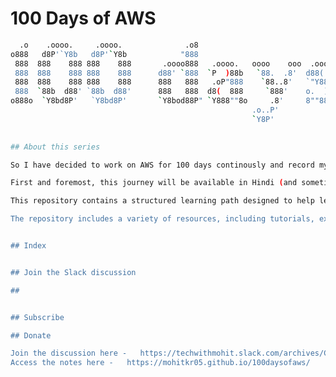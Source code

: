 # 100 Days of AWS

```bash
  .o    .oooo.     .oooo.              .o8                                                 .o88o.            .o.       oooooo   oooooo     oooo  .oooooo..o 
o888   d8P'`Y8b   d8P'`Y8b            "888                                                 888 `"           .888.       `888.    `888.     .8'  d8P'    `Y8 
 888  888    888 888    888       .oooo888   .oooo.   oooo    ooo  .oooo.o       .ooooo.  o888oo           .8"888.       `888.   .8888.   .8'   Y88bo.      
 888  888    888 888    888      d88' `888  `P  )88b   `88.  .8'  d88(  "8      d88' `88b  888            .8' `888.       `888  .8'`888. .8'     `"Y8888o.  
 888  888    888 888    888      888   888   .oP"888    `88..8'   `"Y88b.       888   888  888           .88ooo8888.       `888.8'  `888.8'          `"Y88b 
 888  `88b  d88' `88b  d88'      888   888  d8(  888     `888'    o.  )88b      888   888  888          .8'     `888.       `888'    `888'      oo     .d8P 
o888o  `Y8bd8P'   `Y8bd8P'       `Y8bod88P" `Y888""8o     .8'     8""888P'      `Y8bod8P' o888o        o88o     o8888o       `8'      `8'       8""88888P'  
                                                      .o..P'                                                                                                
                                                      `Y8P'                                                                                                 
                                                                                                                                                                               ```

## About this series

So I have decided to work on AWS for 100 days continously and record my journey. This would be a bit different then the journey of other Youtubers.

First and foremost, this journey will be available in Hindi (and sometimes in English) videos.

This repository contains a structured learning path designed to help learners progress from beginner to advanced level in AWS. The path is divided into 100 days, with each day containing a set of tasks and challenges that build on the previous day's concepts.

The repository includes a variety of resources, including tutorials, exercises, videos, and sample projects, that cover a wide range of AWS services and features, including EC2, S3, Lambda, CloudFormation, and more.


## Index


## Join the Slack discussion

## 


## Subscribe

## Donate

Join the discussion here -   https://techwithmohit.slack.com/archives/C056EFNJ1N1
Access the notes here -   https://mohitkr05.github.io/100daysofaws/
